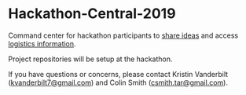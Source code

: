# Hackathon-Central-2019

Command center for hackathon participants to [share ideas](https://github.com/IMCR-Hackathon/Hackathon-Central-2019/issues) and access [logistics information](https://github.com/IMCR-Hackathon/Hackathon-Central-2019/wiki).

Project repositories will be setup at the hackathon. 

If you have questions or concerns, please contact Kristin Vanderbilt (kvanderbilt7@gmail.com) and Colin Smith (csmith.tar@gmail.com).
